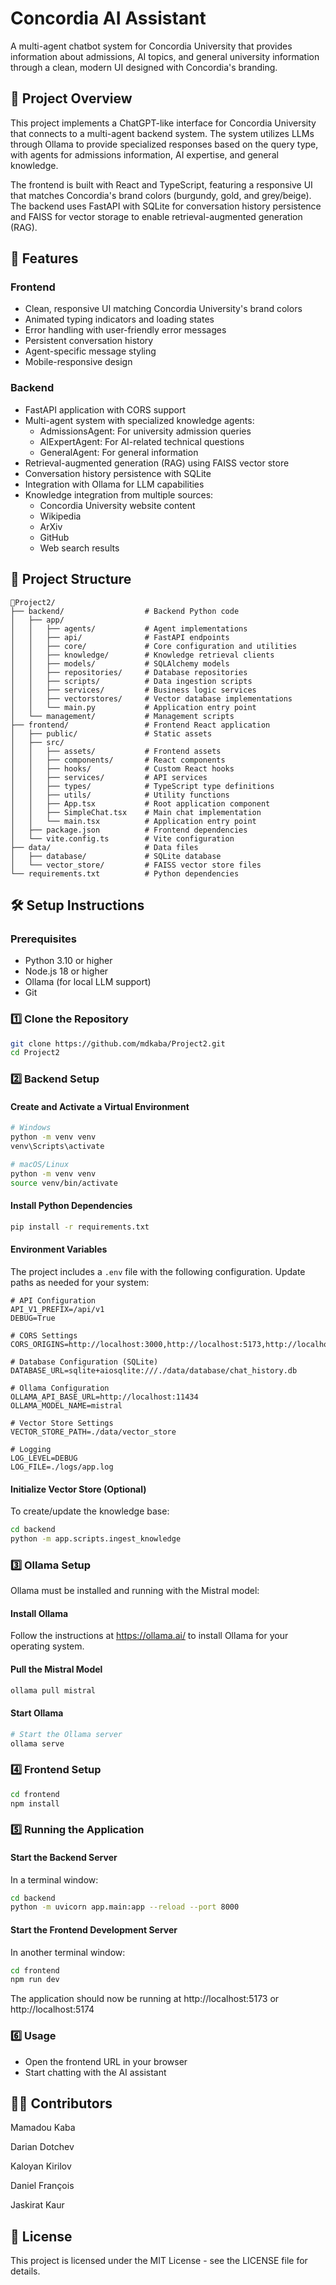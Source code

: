 # Concordia AI Assistant 

A multi-agent chatbot system for Concordia University that provides information about admissions, AI topics, and general university information through a clean, modern UI designed with Concordia's branding.

## 📌 Project Overview

This project implements a ChatGPT-like interface for Concordia University that connects to a multi-agent backend system. The system utilizes LLMs through Ollama to provide specialized responses based on the query type, with agents for admissions information, AI expertise, and general knowledge.

The frontend is built with React and TypeScript, featuring a responsive UI that matches Concordia's brand colors (burgundy, gold, and grey/beige). The backend uses FastAPI with SQLite for conversation history persistence and FAISS for vector storage to enable retrieval-augmented generation (RAG).

## 🚀 Features

### Frontend
- Clean, responsive UI matching Concordia University's brand colors
- Animated typing indicators and loading states
- Error handling with user-friendly error messages
- Persistent conversation history
- Agent-specific message styling
- Mobile-responsive design

### Backend
- FastAPI application with CORS support
- Multi-agent system with specialized knowledge agents:
  - AdmissionsAgent: For university admission queries
  - AIExpertAgent: For AI-related technical questions
  - GeneralAgent: For general information
- Retrieval-augmented generation (RAG) using FAISS vector store
- Conversation history persistence with SQLite
- Integration with Ollama for LLM capabilities
- Knowledge integration from multiple sources:
  - Concordia University website content
  - Wikipedia
  - ArXiv
  - GitHub
  - Web search results

## 📂 Project Structure

```
📂Project2/
├── backend/                  # Backend Python code
│   ├── app/
│   │   ├── agents/           # Agent implementations
│   │   ├── api/              # FastAPI endpoints
│   │   ├── core/             # Core configuration and utilities
│   │   ├── knowledge/        # Knowledge retrieval clients
│   │   ├── models/           # SQLAlchemy models
│   │   ├── repositories/     # Database repositories
│   │   ├── scripts/          # Data ingestion scripts
│   │   ├── services/         # Business logic services
│   │   ├── vectorstores/     # Vector database implementations
│   │   └── main.py           # Application entry point
│   └── management/           # Management scripts
├── frontend/                 # Frontend React application
│   ├── public/               # Static assets
│   ├── src/
│   │   ├── assets/           # Frontend assets
│   │   ├── components/       # React components
│   │   ├── hooks/            # Custom React hooks
│   │   ├── services/         # API services
│   │   ├── types/            # TypeScript type definitions
│   │   ├── utils/            # Utility functions
│   │   ├── App.tsx           # Root application component
│   │   ├── SimpleChat.tsx    # Main chat implementation
│   │   └── main.tsx          # Application entry point
│   ├── package.json          # Frontend dependencies
│   └── vite.config.ts        # Vite configuration
├── data/                     # Data files
│   ├── database/             # SQLite database
│   └── vector_store/         # FAISS vector store files
└── requirements.txt          # Python dependencies
```

## 🛠 Setup Instructions

### Prerequisites

- Python 3.10 or higher
- Node.js 18 or higher
- Ollama (for local LLM support)
- Git

### 1️⃣ Clone the Repository

```bash
git clone https://github.com/mdkaba/Project2.git
cd Project2
```

### 2️⃣ Backend Setup

#### Create and Activate a Virtual Environment

```bash
# Windows
python -m venv venv
venv\Scripts\activate

# macOS/Linux
python -m venv venv
source venv/bin/activate
```

#### Install Python Dependencies

```bash
pip install -r requirements.txt
```

#### Environment Variables

The project includes a `.env` file with the following configuration. Update paths as needed for your system:

```
# API Configuration
API_V1_PREFIX=/api/v1
DEBUG=True

# CORS Settings
CORS_ORIGINS=http://localhost:3000,http://localhost:5173,http://localhost:5174

# Database Configuration (SQLite)
DATABASE_URL=sqlite+aiosqlite:///./data/database/chat_history.db

# Ollama Configuration
OLLAMA_API_BASE_URL=http://localhost:11434
OLLAMA_MODEL_NAME=mistral

# Vector Store Settings
VECTOR_STORE_PATH=./data/vector_store

# Logging
LOG_LEVEL=DEBUG
LOG_FILE=./logs/app.log
```

#### Initialize Vector Store (Optional)

To create/update the knowledge base:

```bash
cd backend
python -m app.scripts.ingest_knowledge
```

### 3️⃣ Ollama Setup

Ollama must be installed and running with the Mistral model:

#### Install Ollama

Follow the instructions at https://ollama.ai/ to install Ollama for your operating system.

#### Pull the Mistral Model

```bash
ollama pull mistral
```

#### Start Ollama

```bash
# Start the Ollama server
ollama serve
```

### 4️⃣ Frontend Setup

```bash
cd frontend
npm install
```

### 5️⃣ Running the Application

#### Start the Backend Server

In a terminal window:

```bash
cd backend
python -m uvicorn app.main:app --reload --port 8000
```

#### Start the Frontend Development Server

In another terminal window:

```bash
cd frontend
npm run dev
```

The application should now be running at http://localhost:5173 or http://localhost:5174

### 6️⃣ Usage

- Open the frontend URL in your browser
- Start chatting with the AI assistant


## 👨‍💻 Contributors

Mamadou Kaba 

Darian Dotchev 

Kaloyan Kirilov 

Daniel François 

Jaskirat Kaur 




## 📜 License

This project is licensed under the MIT License - see the LICENSE file for details.
